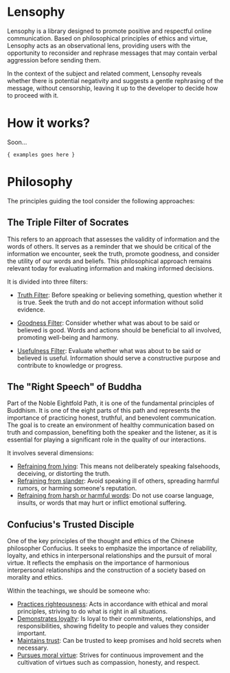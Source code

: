 # Lensophy
Lensophy is a library designed to promote positive and respectful online communication. Based on philosophical principles of ethics and virtue, Lensophy acts as an observational lens, providing users with the opportunity to reconsider and rephrase messages that may contain verbal aggression before sending them.

In the context of the subject and related comment, Lensophy reveals whether there is potential negativity and suggests a gentle rephrasing of the message, without censorship, leaving it up to the developer to decide how to proceed with it.

# How it works?
Soon...

```
{ examples goes here }
```

# Philosophy
The principles guiding the tool consider the following approaches:

## The Triple Filter of Socrates
This refers to an approach that assesses the validity of information and the words of others. It serves as a reminder that we should be critical of the information we encounter, seek the truth, promote goodness, and consider the utility of our words and beliefs. This philosophical approach remains relevant today for evaluating information and making informed decisions.

It is divided into three filters:

- <ins>Truth Filter</ins>: Before speaking or believing something, question whether it is true. Seek the truth and do not accept information without solid evidence.

- <ins>Goodness Filter</ins>: Consider whether what was about to be said or believed is good. Words and actions should be beneficial to all involved, promoting well-being and harmony.

- <ins>Usefulness Filter</ins>: Evaluate whether what was about to be said or believed is useful. Information should serve a constructive purpose and contribute to knowledge or progress.

## The "Right Speech" of Buddha
Part of the Noble Eightfold Path, it is one of the fundamental principles of Buddhism. It is one of the eight parts of this path and represents the importance of practicing honest, truthful, and benevolent communication. The goal is to create an environment of healthy communication based on truth and compassion, benefiting both the speaker and the listener, as it is essential for playing a significant role in the quality of our interactions.

It involves several dimensions:

- <ins>Refraining from lying</ins>: This means not deliberately speaking falsehoods, deceiving, or distorting the truth.
- <ins>Refraining from slander</ins>: Avoid speaking ill of others, spreading harmful rumors, or harming someone's reputation.
- <ins>Refraining from harsh or harmful words</ins>: Do not use coarse language, insults, or words that may hurt or inflict emotional suffering.

## Confucius's Trusted Disciple
One of the key principles of the thought and ethics of the Chinese philosopher Confucius. It seeks to emphasize the importance of reliability, loyalty, and ethics in interpersonal relationships and the pursuit of moral virtue. It reflects the emphasis on the importance of harmonious interpersonal relationships and the construction of a society based on morality and ethics.

Within the teachings, we should be someone who:

- <ins>Practices righteousness</ins>: Acts in accordance with ethical and moral principles, striving to do what is right in all situations.
- <ins>Demonstrates loyalty</ins>: Is loyal to their commitments, relationships, and responsibilities, showing fidelity to people and values they consider important.
- <ins>Maintains trust</ins>: Can be trusted to keep promises and hold secrets when necessary.
- <ins>Pursues moral virtue</ins>: Strives for continuous improvement and the cultivation of virtues such as compassion, honesty, and respect.